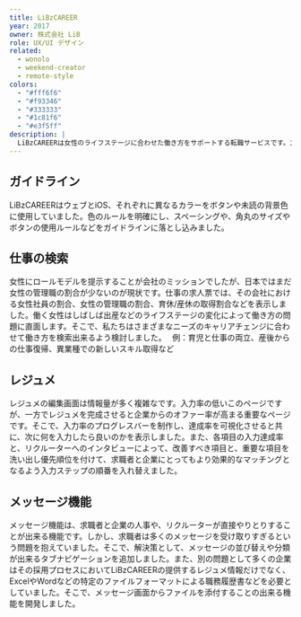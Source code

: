 ```yaml
---
title: LiBzCAREER
year: 2017
owner: 株式会社 LiB
role: UX/UI デザイン
related:
  - wonolo
  - weekend-creator
  - remote-style
colors:
  - "#fff6f6"
  - "#f93346"
  - "#333333"
  - "#1c81f6"
  - "#e3f5ff"
description: |
  LiBzCAREERは女性のライフステージに合わせた働き方をサポートする転職サービスです。二番目のデザイナーとして入社し、リニューアルとプロダクトの改善を行いました。私が入社した時にはサービス開始から2年が経っており、人も増えてきていましたがデザインガイドがなかったため、リニューアルの段階でガイドラインの制作を行いました。
---
```


## ガイドライン

LiBzCAREERはウェブとiOS、それぞれに異なるカラーをボタンや未読の背景色に使用していました。色のルールを明確にし、スペーシングや、角丸のサイズやボタンの使用ルールなどをガイドラインに落とし込みました。

<work-media name="guideline.jpg" alt="デザインガイドライン" />

## 仕事の検索

女性にロールモデルを提示することが会社のミッションでしたが、日本ではまだ女性の管理職の割合が少ないのが現状です。仕事の求人票では、その会社における女性社員の割合、女性の管理職の割合、育休/産休の取得割合などを表示しました。働く女性はしばしば出産などのライフステージの変化によって働き方の問題に直面します。そこで、私たちはさまざまなニーズのキャリアチェンジに合わせて働き方を検索出来るよう検討しました。　
例：育児と仕事の両立、産後からの仕事復帰、異業種での新しいスキル取得など

<work-media name="search.jpg" alt="仕事の検索" />

## レジュメ

レジュメの編集画面は情報量が多く複雑なです。入力率の低いこのページですが、一方でレジュメを完成させると企業からのオファー率が高まる重要なページです。そこで、入力率のプログレスバーを制作し、達成率を可視化させると共に、次に何を入力したら良いのかを表示しました。また、各項目の入力達成率と、リクルーターへのインタビューによって、改善すべき項目と、重要な項目を洗い出し優先順位を付けて、求職者と企業にとってもより効果的なマッチングとなるよう入力ステップの順番を入れ替えました。

<work-media name="resume.jpg" alt="レジュメ" />

## メッセージ機能

メッセージ機能は、求職者と企業の人事や、リクルーターが直接やりとりすることが出来る機能です。しかし、求職者は多くのメッセージを受け取りすぎるという問題を抱えていました。そこで、解決策として、メッセージの並び替えや分類が出来るタブナビゲーションを追加しました。また、別の問題として多くの企業はその採用プロセスにおいてLiBzCAREERの提供するレジュメ情報だけでなく、ExcelやWordなどの特定のファイルフォーマットによる職務履歴書などを必要としていました。そこで、メッセージ画面からファイルを添付することの出来る機能を開発しました。

<work-media name="message.jpg" alt="メッセージ機能" />

